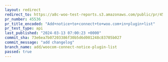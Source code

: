```yaml
---
layout: redirect
redirect_to: https://a8c-woo-test-reports.s3.amazonaws.com/public/pr/45536/api/index.html
pr_number: 45536
pr_title_encoded: "Add+notice+to+connect+to+woo.com+in+plugin+list"
pr_test_type: api
last_published: "2024-03-13 07:00:23 +0000"
commit_sha: 73e6ea7b07203386f30b5d6d001248c83705b027
commit_message: "add changelog"
branch_name: add/woocom-connect-notice-plugin-list
passed: true
---
```

